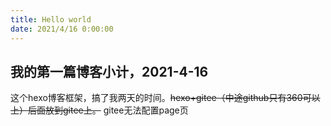 ```yaml
---
title: Hello world
date: 2021/4/16 0:00:00
---
```

## 我的第一篇博客小计，2021-4-16
 这个hexo博客框架，搞了我两天的时间。~~hexo+gitee（中途github只有360可以上）后面放到gitee上。~~
 gitee无法配置page页
